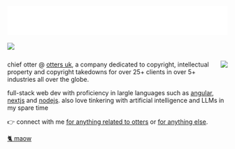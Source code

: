 <h1 align="left">
  <img src="https://raw.githubusercontent.com/callumisdumb/callumisdumb/main/head.svg" alt="hi" />
  <img src="https://skillicons.dev/icons?i=js,nextjs,nodejs,css,cloudflare,angular,aws,linux,py,ts,stackoverflow,vscode,tailwind,mongodb,docker,windows,tensorflow,sentry&perline=20"></img>
</h1>

<img align="right" style="padding-bottom:12px;" src="https://lanyard-profile-readme.vercel.app/api/474169687287136256"></img>

chief otter @ [otters uk](https://useotters.com/), a company dedicated to copyright, intellectual property and copyright takedowns for over 25+ clients in over 5+ industries all over the globe.

full-stack web dev with proficiency in largle languages such as [angular](https://angular.io), [nextjs](https://nextjs.org) and [nodejs](https://nodejs.org). also love tinkering with artificial intelligence and LLMs in my spare time

👉 connect with me [for anything related to otters](mailto:ben@useotters.com) or [for anything else](mailto:hi@trueboykisser.com).

[🐈 maow](https://trueboykisser.com)
